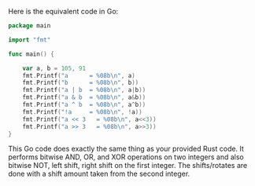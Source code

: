 Here is the equivalent code in Go:

```go
package main

import "fmt"

func main() {

    var a, b = 105, 91
    fmt.Printf("a      = %08b\n", a)
    fmt.Printf("b      = %08b\n", b))
    fmt.Printf("a | b  = %08b\n", a|b))
    fmt.Printf("a & b  = %08b\n", a&b))
    fmt.Printf("a ^ b  = %08b\n", a^b))
    fmt.Printf("!a     = %08b\n", !a))
    fmt.Printf("a << 3   = %08b\n", a<<3))
    fmt.Printf("a >> 3   = %08b\n", a>>3))
}
```
This Go code does exactly the same thing as your provided Rust code. It performs bitwise AND, OR, and XOR operations on two integers and also bitwise NOT, left shift, right shift on the first integer. The shifts/rotates are done with a shift amount taken from the second integer.
